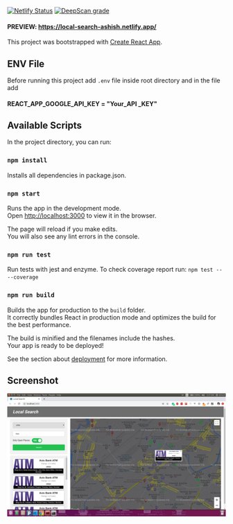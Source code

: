 [![Netlify Status](https://api.netlify.com/api/v1/badges/6f07fdfa-4b90-4053-b0d6-c2d83c2011db/deploy-status)](https://app.netlify.com/sites/local-search-ashish/deploys)
[![DeepScan grade](https://deepscan.io/api/teams/10012/projects/12689/branches/199328/badge/grade.svg)](https://deepscan.io/dashboard#view=project&tid=10012&pid=12689&bid=199328)

#### PREVIEW: https://local-search-ashish.netlify.app/


This project was bootstrapped with [Create React App](https://github.com/facebook/create-react-app).

## ENV File

Before running this project add `.env` file inside root directory and in the file add
#### REACT_APP_GOOGLE_API_KEY = "Your_API _KEY"

## Available Scripts

In the project directory, you can run:

### `npm install`

Installs all dependencies in package.json.

### `npm start`

Runs the app in the development mode.<br />
Open [http://localhost:3000](http://localhost:3000) to view it in the browser.

The page will reload if you make edits.<br />
You will also see any lint errors in the console.

### `npm run test`

Run tests with jest and enzyme. To check coverage report run: `npm test -- --coverage`

### `npm run build`

Builds the app for production to the `build` folder.<br />
It correctly bundles React in production mode and optimizes the build for the best performance.

The build is minified and the filenames include the hashes.<br />
Your app is ready to be deployed!

See the section about [deployment](https://facebook.github.io/create-react-app/docs/deployment) for more information.


## Screenshot

![Home][Home]

[Home]: https://raw.githubusercontent.com/ashish-r/local-search/master/screenshots/screenshothome.png
